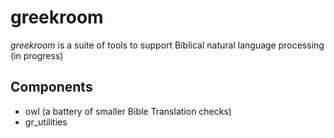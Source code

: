 # greekroom  

_greekroom_ is a suite of tools to support Biblical natural language processing (in progress)

## Components

* owl (a battery of smaller Bible Translation checks)
* gr_utilities

<!--
[![image alt >](http://img.shields.io/pypi/v/greekroom.svg)](https://pypi.python.org/pypi/greekroom/)

### Installation (stubs only, in early development, not ready for regular users yet)

```bash
pip install greekroom
```
or
```bash
git clone https://github.com/BibleNLP/greek-room.git
```
-->
